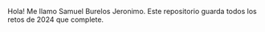 Hola! Me llamo Samuel Burelos Jeronimo.
Este repositorio guarda todos los retos de 2024 que complete.

